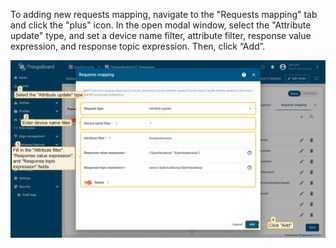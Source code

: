 To adding new requests mapping, navigate to the "Requests mapping" tab and click the "plus" icon. 
In the open modal window, select the "Attribute update" type, and set a device name filter, attribute filter, response value expression, and response topic expression. Then, click “Add”.

![image](/images/gateway/mqtt-connector/attribute-updates-example-basic-1-ce.png)